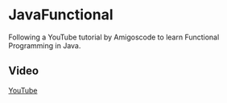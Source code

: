 # JavaFunctional

Following a YouTube tutorial by Amigoscode to learn Functional Programming in Java.

## Video

[YouTube](https://youtu.be/VRpHdSFWGPs)
